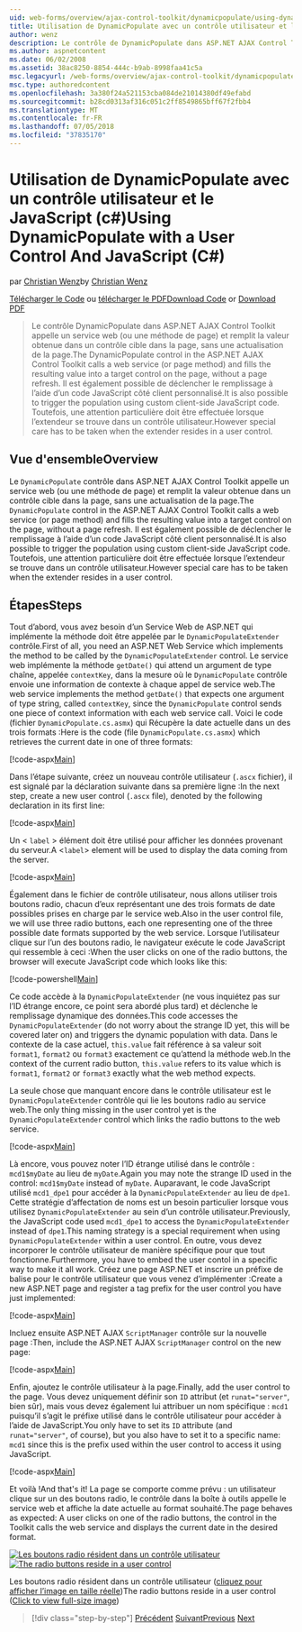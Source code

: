 ```yaml
---
uid: web-forms/overview/ajax-control-toolkit/dynamicpopulate/using-dynamicpopulate-with-a-user-control-and-javascript-cs
title: Utilisation de DynamicPopulate avec un contrôle utilisateur et le JavaScript (c#) | Microsoft Docs
author: wenz
description: Le contrôle de DynamicPopulate dans ASP.NET AJAX Control Toolkit appelle un service web (ou une méthode de page) et remplit la valeur obtenue dans un contrôle cible sur t...
ms.author: aspnetcontent
ms.date: 06/02/2008
ms.assetid: 38ac8250-8854-444c-b9ab-8998faa41c5a
msc.legacyurl: /web-forms/overview/ajax-control-toolkit/dynamicpopulate/using-dynamicpopulate-with-a-user-control-and-javascript-cs
msc.type: authoredcontent
ms.openlocfilehash: 3a380f24a521153cba084de21014380df49efabd
ms.sourcegitcommit: b28cd0313af316c051c2ff8549865bff67f2fbb4
ms.translationtype: MT
ms.contentlocale: fr-FR
ms.lasthandoff: 07/05/2018
ms.locfileid: "37835170"
---
```

<a name="using-dynamicpopulate-with-a-user-control-and-javascript-c"></a><span data-ttu-id="4428d-103">Utilisation de DynamicPopulate avec un contrôle utilisateur et le JavaScript (c#)</span><span class="sxs-lookup"><span data-stu-id="4428d-103">Using DynamicPopulate with a User Control And JavaScript (C#)</span></span>
====================
<span data-ttu-id="4428d-104">par [Christian Wenz](https://github.com/wenz)</span><span class="sxs-lookup"><span data-stu-id="4428d-104">by [Christian Wenz](https://github.com/wenz)</span></span>

<span data-ttu-id="4428d-105">[Télécharger le Code](http://download.microsoft.com/download/d/8/f/d8f2f6f9-1b7c-46ad-9252-e1fc81bdea3e/dynamicpopulate2.cs.zip) ou [télécharger le PDF](http://download.microsoft.com/download/b/6/a/b6ae89ee-df69-4c87-9bfb-ad1eb2b23373/dynamicpopulate2CS.pdf)</span><span class="sxs-lookup"><span data-stu-id="4428d-105">[Download Code](http://download.microsoft.com/download/d/8/f/d8f2f6f9-1b7c-46ad-9252-e1fc81bdea3e/dynamicpopulate2.cs.zip) or [Download PDF](http://download.microsoft.com/download/b/6/a/b6ae89ee-df69-4c87-9bfb-ad1eb2b23373/dynamicpopulate2CS.pdf)</span></span>

> <span data-ttu-id="4428d-106">Le contrôle DynamicPopulate dans ASP.NET AJAX Control Toolkit appelle un service web (ou une méthode de page) et remplit la valeur obtenue dans un contrôle cible dans la page, sans une actualisation de la page.</span><span class="sxs-lookup"><span data-stu-id="4428d-106">The DynamicPopulate control in the ASP.NET AJAX Control Toolkit calls a web service (or page method) and fills the resulting value into a target control on the page, without a page refresh.</span></span> <span data-ttu-id="4428d-107">Il est également possible de déclencher le remplissage à l’aide d’un code JavaScript côté client personnalisé.</span><span class="sxs-lookup"><span data-stu-id="4428d-107">It is also possible to trigger the population using custom client-side JavaScript code.</span></span> <span data-ttu-id="4428d-108">Toutefois, une attention particulière doit être effectuée lorsque l’extendeur se trouve dans un contrôle utilisateur.</span><span class="sxs-lookup"><span data-stu-id="4428d-108">However special care has to be taken when the extender resides in a user control.</span></span>


## <a name="overview"></a><span data-ttu-id="4428d-109">Vue d'ensemble</span><span class="sxs-lookup"><span data-stu-id="4428d-109">Overview</span></span>

<span data-ttu-id="4428d-110">Le `DynamicPopulate` contrôle dans ASP.NET AJAX Control Toolkit appelle un service web (ou une méthode de page) et remplit la valeur obtenue dans un contrôle cible dans la page, sans une actualisation de la page.</span><span class="sxs-lookup"><span data-stu-id="4428d-110">The `DynamicPopulate` control in the ASP.NET AJAX Control Toolkit calls a web service (or page method) and fills the resulting value into a target control on the page, without a page refresh.</span></span> <span data-ttu-id="4428d-111">Il est également possible de déclencher le remplissage à l’aide d’un code JavaScript côté client personnalisé.</span><span class="sxs-lookup"><span data-stu-id="4428d-111">It is also possible to trigger the population using custom client-side JavaScript code.</span></span> <span data-ttu-id="4428d-112">Toutefois, une attention particulière doit être effectuée lorsque l’extendeur se trouve dans un contrôle utilisateur.</span><span class="sxs-lookup"><span data-stu-id="4428d-112">However special care has to be taken when the extender resides in a user control.</span></span>

## <a name="steps"></a><span data-ttu-id="4428d-113">Étapes</span><span class="sxs-lookup"><span data-stu-id="4428d-113">Steps</span></span>

<span data-ttu-id="4428d-114">Tout d’abord, vous avez besoin d’un Service Web de ASP.NET qui implémente la méthode doit être appelée par le `DynamicPopulateExtender` contrôle.</span><span class="sxs-lookup"><span data-stu-id="4428d-114">First of all, you need an ASP.NET Web Service which implements the method to be called by the `DynamicPopulateExtender` control.</span></span> <span data-ttu-id="4428d-115">Le service web implémente la méthode `getDate()` qui attend un argument de type chaîne, appelée `contextKey`, dans la mesure où le `DynamicPopulate` contrôle envoie une information de contexte à chaque appel de service web.</span><span class="sxs-lookup"><span data-stu-id="4428d-115">The web service implements the method `getDate()` that expects one argument of type string, called `contextKey`, since the `DynamicPopulate` control sends one piece of context information with each web service call.</span></span> <span data-ttu-id="4428d-116">Voici le code (fichier `DynamicPopulate.cs.asmx`) qui Récupère la date actuelle dans un des trois formats :</span><span class="sxs-lookup"><span data-stu-id="4428d-116">Here is the code (file `DynamicPopulate.cs.asmx`) which retrieves the current date in one of three formats:</span></span>

[!code-aspx[Main](using-dynamicpopulate-with-a-user-control-and-javascript-cs/samples/sample1.aspx)]

<span data-ttu-id="4428d-117">Dans l’étape suivante, créez un nouveau contrôle utilisateur (`.ascx` fichier), il est signalé par la déclaration suivante dans sa première ligne :</span><span class="sxs-lookup"><span data-stu-id="4428d-117">In the next step, create a new user control (`.ascx` file), denoted by the following declaration in its first line:</span></span>

[!code-aspx[Main](using-dynamicpopulate-with-a-user-control-and-javascript-cs/samples/sample2.aspx)]

<span data-ttu-id="4428d-118">Un &lt; `label` &gt; élément doit être utilisé pour afficher les données provenant du serveur.</span><span class="sxs-lookup"><span data-stu-id="4428d-118">A &lt;`label`&gt; element will be used to display the data coming from the server.</span></span>

[!code-aspx[Main](using-dynamicpopulate-with-a-user-control-and-javascript-cs/samples/sample3.aspx)]

<span data-ttu-id="4428d-119">Également dans le fichier de contrôle utilisateur, nous allons utiliser trois boutons radio, chacun d’eux représentant une des trois formats de date possibles prises en charge par le service web.</span><span class="sxs-lookup"><span data-stu-id="4428d-119">Also in the user control file, we will use three radio buttons, each one representing one of the three possible date formats supported by the web service.</span></span> <span data-ttu-id="4428d-120">Lorsque l’utilisateur clique sur l’un des boutons radio, le navigateur exécute le code JavaScript qui ressemble à ceci :</span><span class="sxs-lookup"><span data-stu-id="4428d-120">When the user clicks on one of the radio buttons, the browser will execute JavaScript code which looks like this:</span></span>

[!code-powershell[Main](using-dynamicpopulate-with-a-user-control-and-javascript-cs/samples/sample4.ps1)]

<span data-ttu-id="4428d-121">Ce code accède à la `DynamicPopulateExtender` (ne vous inquiétez pas sur l’ID étrange encore, ce point sera abordé plus tard) et déclenche le remplissage dynamique des données.</span><span class="sxs-lookup"><span data-stu-id="4428d-121">This code accesses the `DynamicPopulateExtender` (do not worry about the strange ID yet, this will be covered later on) and triggers the dynamic population with data.</span></span> <span data-ttu-id="4428d-122">Dans le contexte de la case actuel, `this.value` fait référence à sa valeur soit `format1`, `format2` ou `format3` exactement ce qu’attend la méthode web.</span><span class="sxs-lookup"><span data-stu-id="4428d-122">In the context of the current radio button, `this.value` refers to its value which is `format1`, `format2` or `format3` exactly what the web method expects.</span></span>

<span data-ttu-id="4428d-123">La seule chose que manquant encore dans le contrôle utilisateur est le `DynamicPopulateExtender` contrôle qui lie les boutons radio au service web.</span><span class="sxs-lookup"><span data-stu-id="4428d-123">The only thing missing in the user control yet is the `DynamicPopulateExtender` control which links the radio buttons to the web service.</span></span>

[!code-aspx[Main](using-dynamicpopulate-with-a-user-control-and-javascript-cs/samples/sample5.aspx)]

<span data-ttu-id="4428d-124">Là encore, vous pouvez noter l’ID étrange utilisé dans le contrôle : `mcd1$myDate` au lieu de `myDate`.</span><span class="sxs-lookup"><span data-stu-id="4428d-124">Again you may note the strange ID used in the control: `mcd1$myDate` instead of `myDate`.</span></span> <span data-ttu-id="4428d-125">Auparavant, le code JavaScript utilisé `mcd1_dpe1` pour accéder à la `DynamicPopulateExtender` au lieu de `dpe1`. Cette stratégie d’affectation de noms est un besoin particulier lorsque vous utilisez `DynamicPopulateExtender` au sein d’un contrôle utilisateur.</span><span class="sxs-lookup"><span data-stu-id="4428d-125">Previously, the JavaScript code used `mcd1_dpe1` to access the `DynamicPopulateExtender` instead of `dpe1`.This naming strategy is a special requirement when using `DynamicPopulateExtender` within a user control.</span></span> <span data-ttu-id="4428d-126">En outre, vous devez incorporer le contrôle utilisateur de manière spécifique pour que tout fonctionne.</span><span class="sxs-lookup"><span data-stu-id="4428d-126">Furthermore, you have to embed the user contol in a specific way to make it all work.</span></span> <span data-ttu-id="4428d-127">Créez une page ASP.NET et inscrire un préfixe de balise pour le contrôle utilisateur que vous venez d’implémenter :</span><span class="sxs-lookup"><span data-stu-id="4428d-127">Create a new ASP.NET page and register a tag prefix for the user control you have just implemented:</span></span>

[!code-aspx[Main](using-dynamicpopulate-with-a-user-control-and-javascript-cs/samples/sample6.aspx)]

<span data-ttu-id="4428d-128">Incluez ensuite ASP.NET AJAX `ScriptManager` contrôle sur la nouvelle page :</span><span class="sxs-lookup"><span data-stu-id="4428d-128">Then, include the ASP.NET AJAX `ScriptManager` control on the new page:</span></span>

[!code-aspx[Main](using-dynamicpopulate-with-a-user-control-and-javascript-cs/samples/sample7.aspx)]

<span data-ttu-id="4428d-129">Enfin, ajoutez le contrôle utilisateur à la page.</span><span class="sxs-lookup"><span data-stu-id="4428d-129">Finally, add the user control to the page.</span></span> <span data-ttu-id="4428d-130">Vous devez uniquement définir son `ID` attribut (et `runat="server"`, bien sûr), mais vous devez également lui attribuer un nom spécifique : `mcd1` puisqu’il s’agit le préfixe utilisé dans le contrôle utilisateur pour accéder à l’aide de JavaScript.</span><span class="sxs-lookup"><span data-stu-id="4428d-130">You only have to set its `ID` attribute (and `runat="server"`, of course), but you also have to set it to a specific name: `mcd1` since this is the prefix used within the user control to access it using JavaScript.</span></span>

[!code-aspx[Main](using-dynamicpopulate-with-a-user-control-and-javascript-cs/samples/sample8.aspx)]

<span data-ttu-id="4428d-131">Et voilà !</span><span class="sxs-lookup"><span data-stu-id="4428d-131">And that's it!</span></span> <span data-ttu-id="4428d-132">La page se comporte comme prévu : un utilisateur clique sur un des boutons radio, le contrôle dans la boîte à outils appelle le service web et affiche la date actuelle au format souhaité.</span><span class="sxs-lookup"><span data-stu-id="4428d-132">The page behaves as expected: A user clicks on one of the radio buttons, the control in the Toolkit calls the web service and displays the current date in the desired format.</span></span>


<span data-ttu-id="4428d-133">[![Les boutons radio résident dans un contrôle utilisateur](using-dynamicpopulate-with-a-user-control-and-javascript-cs/_static/image2.png)](using-dynamicpopulate-with-a-user-control-and-javascript-cs/_static/image1.png)</span><span class="sxs-lookup"><span data-stu-id="4428d-133">[![The radio buttons reside in a user control](using-dynamicpopulate-with-a-user-control-and-javascript-cs/_static/image2.png)](using-dynamicpopulate-with-a-user-control-and-javascript-cs/_static/image1.png)</span></span>

<span data-ttu-id="4428d-134">Les boutons radio résident dans un contrôle utilisateur ([cliquez pour afficher l’image en taille réelle](using-dynamicpopulate-with-a-user-control-and-javascript-cs/_static/image3.png))</span><span class="sxs-lookup"><span data-stu-id="4428d-134">The radio buttons reside in a user control ([Click to view full-size image](using-dynamicpopulate-with-a-user-control-and-javascript-cs/_static/image3.png))</span></span>

> [!div class="step-by-step"]
> <span data-ttu-id="4428d-135">[Précédent](dynamically-populating-a-control-using-javascript-code-cs.md)
> [Suivant](dynamically-populating-a-control-vb.md)</span><span class="sxs-lookup"><span data-stu-id="4428d-135">[Previous](dynamically-populating-a-control-using-javascript-code-cs.md)
[Next](dynamically-populating-a-control-vb.md)</span></span>

